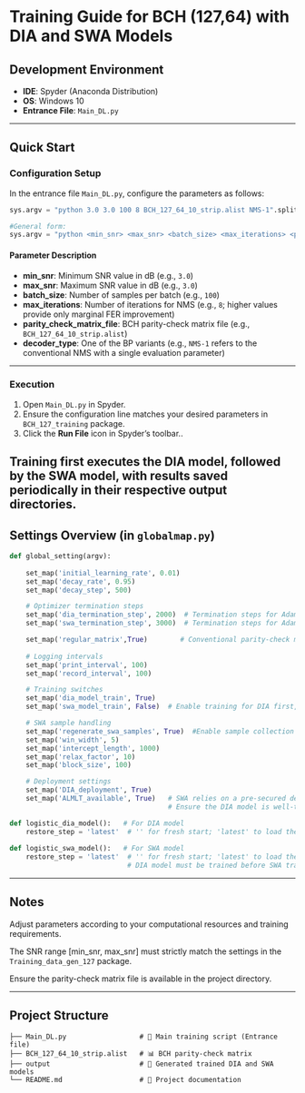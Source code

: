 # Training Guide for BCH (127,64) with DIA and SWA Models

## Development Environment

- **IDE**: Spyder (Anaconda Distribution)  
- **OS**: Windows 10  
- **Entrance File**: `Main_DL.py`  

---

## Quick Start

### Configuration Setup

In the entrance file `Main_DL.py`, configure the parameters as follows:

```python
sys.argv = "python 3.0 3.0 100 8 BCH_127_64_10_strip.alist NMS-1".split()

#General form:
sys.argv = "python <min_snr> <max_snr> <batch_size> <max_iterations> <parity_check_matrix_file> <decoder_type>".split()
```
#### Parameter Description
* **min_snr**: Minimum SNR value in dB (e.g., `3.0`)
* **max_snr**: Maximum SNR value in dB (e.g., `3.0`)
* **batch_size**: Number of samples per batch (e.g., `100`)
* **max_iterations**: Number of iterations for NMS (e.g., `8`; higher values provide only marginal FER improvement)
* **parity_check_matrix_file**: BCH parity-check matrix file (e.g., `BCH_127_64_10_strip.alist`)
* **decoder_type**: One of the BP variants (e.g., `NMS-1` refers to the conventional NMS with a single evaluation parameter)

---

### Execution

1. Open `Main_DL.py` in Spyder.
2. Ensure the configuration line matches your desired parameters in `BCH_127_training` package.
3. Click the **Run File** icon in Spyder’s toolbar..

Training first executes the DIA model, followed by the SWA model, with results saved periodically in their respective output directories.
---

## Settings Overview (in `globalmap.py`)
```python
def global_setting(argv):
   
    set_map('initial_learning_rate', 0.01)
    set_map('decay_rate', 0.95)
    set_map('decay_step', 500)

    # Optimizer termination steps
    set_map('dia_termination_step', 2000)  # Termination steps for Adam optimizer of DIA model
    set_map('swa_termination_step', 3000)  # Termination steps for Adam optimizer of SWA model

    set_map('regular_matrix',True)        # Conventional parity-check matrix is requied
    
    # Logging intervals
    set_map('print_interval', 100)
    set_map('record_interval', 100)

    # Training switches
    set_map('dia_model_train', True)
    set_map('swa_model_train', False)  # Enable training for DIA first, then SWA

    # SWA sample handling
    set_map('regenerate_swa_samples', True)  #Enable sample collection if not already available
    set_map('win_width', 5)           
    set_map('intercept_length', 1000)
    set_map('relax_factor', 10)
    set_map('block_size', 100)

    # Deployment settings
    set_map('DIA_deployment', True)
    set_map('ALMLT_available', True)   # SWA relies on a pre-secured decoding path
                                       # Ensure the DIA model is well-trained when DIA_deployment is enabled

def logistic_dia_model():   # For DIA model
    restore_step = 'latest'  # '' for fresh start; 'latest' to load the most recent model
    
def logistic_swa_model():   # For SWA model
    restore_step = 'latest'  # '' for fresh start; 'latest' to load the most recent model. 
                             # DIA model must be trained before SWA training starts
```

---

## Notes

Adjust parameters according to your computational resources and training requirements.

The SNR range [min_snr, max_snr] must strictly match the settings in the `Training_data_gen_127` package.

Ensure the parity-check matrix file is available in the project directory.

---

## Project Structure

```
├── Main_DL.py                  # 🎯 Main training script (Entrance file)
├── BCH_127_64_10_strip.alist   # 📊 BCH parity-check matrix
├── output                      # 📂 Generated trained DIA and SWA models
└── README.md                   # 📄 Project documentation
```